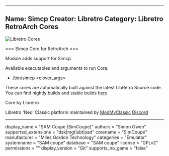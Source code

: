 -----------------------
Name: Simcp
Creator: Libretro
Category: Libretro RetroArch Cores
-----------------------
![Libretro Cores](https://modmyclassic.com/wp-content/uploads/2020/06/LibRetroNeoCoresSmall.png)

=== Simcp Core for RetroArch ===

Module adds support for Simcp

Available executables and arguments to run Core:
- /bin/simcp <rom> <clover_args>

These cores are automatically built against the latest LibRetro Source code. You can find nightly builds and stable builds [here](https://modmyclassic.com/hmodcores)

Core by Libretro

Libretro 'Neo' Classic platform maintained by [ModMyClassic](https://modmyclassic.com) [Discord](https://modmyclassic.com/discord)

-----------------------

display_name = "SAM Coupe (SimCoupe)"
authors = "Simon Owen"
supported_extensions = "dsk|mgt|sbt|sad"
corename = "SimCoupe"
manufacturer = "Miles Gordon Technology"
categories = "Emulator"
systemname = "SAM coupe"
database = "SAM coupe"
license = "GPLv2"
permissions = ""
display_version = "Git"
supports_no_game = "false"
